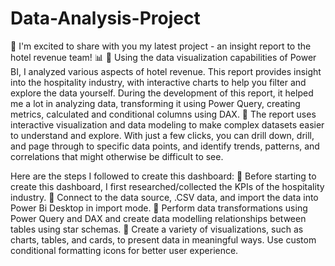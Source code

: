 # Data-Analysis-Project

	I'm excited to share with you my latest project - an insight report to the hotel revenue team!  📊
	Using the data visualization capabilities of Power BI, I analyzed various aspects of hotel revenue. 
  This report provides insight into the hospitality industry, with interactive charts to help you filter and explore the data yourself.
  During the development of this report, it helped me a lot in analyzing data, transforming it using Power Query, creating metrics, calculated and conditional columns using DAX.
	The report uses interactive visualization and data modeling to make complex datasets easier to understand and explore.
  With just a few clicks, you can drill down, drill, and page through to specific data points, and identify trends, patterns, and correlations that might otherwise be difficult to see.

Here are the steps I followed to create this dashboard:
	Before starting to create this dashboard, I first researched/collected the KPIs of the hospitality industry.
	Connect to the data source, .CSV data, and import the data into Power Bi Desktop in import mode.
	Perform data transformations using Power Query and DAX and create data modelling relationships between tables using star schemas.
	Create a variety of visualizations, such as charts, tables, and cards, to present data in meaningful ways.
  Use custom conditional formatting icons for better user experience.
